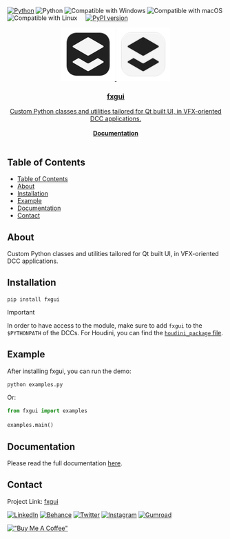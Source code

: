<p align="left">
  <a href="https://www.python.org">
  <img src="https://img.shields.io/badge/-Python-FFD43B?style=for-the-badge&logo=python" alt="Python"/></a>
  <img src="https://img.shields.io/badge/-Qt-284821?style=for-the-badge&logo=qt" alt="Python"/></a>
  <img src="https://img.shields.io/badge/-Windows-00A4EF?style=for-the-badge&logo=windows" alt="Compatible with Windows"/></a>
  <img src="https://img.shields.io/badge/-macOS-000000?style=for-the-badge&logo=apple" alt="Compatible with macOS"/></a>
  <img src="https://img.shields.io/badge/-Linux-E95420?style=for-the-badge&logo=linux" alt="Compatible with Linux"/></a>
  &nbsp;&nbsp;&nbsp;
  <a href="https://pypi.org/project/fxgui">
  <img src="https://img.shields.io/pypi/v/fxgui?style=for-the-badge&logo=pypi&logoColor=white" alt="PyPI version"/>
</p>



<div align="center">

  ![Logo](https://raw.githubusercontent.com/healkeiser/fxgui/main/fxgui/images/fxgui_logo_background_dark.svg#gh-light-mode-only)
  ![Logo](https://raw.githubusercontent.com/healkeiser/fxgui/main/fxgui/images/fxgui_logo_background_light.svg#gh-dark-mode-only)

  <h3 align="center">fxgui</h3>

  <p align="center">
    Custom Python classes and utilities tailored for Qt built UI, in VFX-oriented DCC applications.
    <br />
    <br />
    <a href="https://healkeiser.github.io/fxgui"><strong>Documentation</strong></a>
    <br />
    <br />
  </p>

</div>



<!-- TABLE OF CONTENTS -->
## Table of Contents
<!--ts-->
- [Table of Contents](#table-of-contents)
- [About](#about)
- [Installation](#installation)
- [Example](#example)
- [Documentation](#documentation)
- [Contact](#contact)
<!--te-->



<!-- ABOUT -->
## About

Custom Python classes and utilities tailored for Qt built UI, in VFX-oriented DCC applications.



<!-- INSTALLATION -->
## Installation

``` shell
pip install fxgui
```

> [!IMPORTANT]
> In order to have access to the module, make sure to add `fxgui` to the `$PYTHONPATH` of the DCCs. For Houdini, you can find the [`houdini_package` file](./houdini_package.json).



<!-- EXAMPLE -->
## Example

After installing fxgui, you can run the demo:

``` shell
python examples.py
```

Or:

``` python
from fxgui import examples

examples.main()
```



<!-- DOCUMENTATION -->
## Documentation

Please read the full documentation [here](https://healkeiser.github.io/fxgui/).



<!-- CONTACT -->
## Contact

Project Link: [fxgui](https://github.com/healkeiser/fxgui)

<p align='left'>
  <a href="https://www.linkedin.com/in/valentin-beaumont">
  <img src="https://img.shields.io/badge/-LinkedIn-0A66C2?style=for-the-badge&logo=linkedin" alt="LinkedIn"/></a>
  <a href="https://www.behance.net/el1ven">
  <img src="https://img.shields.io/badge/-Behance-313131?style=for-the-badge&logo=behance" alt="Behance"/></a>
  <a href="https://twitter.com/valentinbeaumon">
  <img src="https://img.shields.io/badge/-Twitter-E1E8ED?style=for-the-badge&logo=twitter" alt="Twitter"/></a>
  <a href="https://www.instagram.com/val.beaumontart">
  <img src="https://img.shields.io/badge/-Instagram-85255b?style=for-the-badge&logo=instagram" alt="Instagram"/></a>
  <a href="https://healkeiser.gumroad.com/subscribe">
  <img src="https://img.shields.io/badge/-Gumroad-20151f?style=for-the-badge&logo=gumroad" alt="Gumroad"/></a>
</p>

[!["Buy Me A Coffee"](https://www.buymeacoffee.com/assets/img/custom_images/yellow_img.png)](https://www.buymeacoffee.com/healkeiser)

